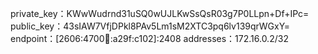 private_key：KWwWudrnd31uSQ0wUJLKwSsQsR03g7P0LLpn+Df+IPc=
public_key：43sIAW7VfjDPkl8PAv5Lm1sM2XTC3pq6lv139qrWGxY=
endpoint：[2606:4700:100::a29f:c102]:2408
addresses：172.16.0.2/32
